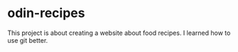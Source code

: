 # odin-recipes
This project is about creating a website about food recipes.
I learned how to use git better.